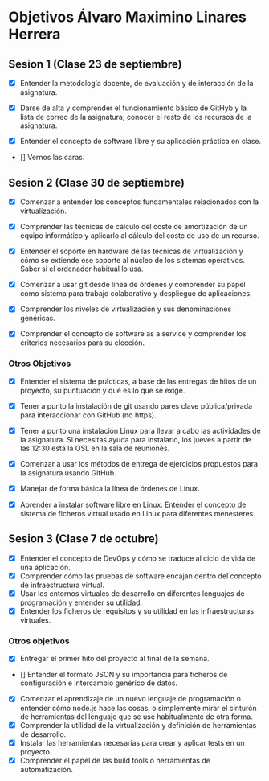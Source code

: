 # Objetivos Álvaro Maximino Linares Herrera

## Sesion 1 (Clase 23 de septiembre)

- [x] Entender la metodología docente, de evaluación y de interacción de la asignatura.

- [x] Darse de alta y comprender el funcionamiento básico de GitHyb y la lista de correo de la asignatura; conocer el resto de los recursos de la asignatura.

- [x] Entender el concepto de software libre y su aplicación práctica en clase.

- [] Vernos las caras.

## Sesion 2 (Clase 30 de septiembre)

- [x] Comenzar a entender los conceptos fundamentales relacionados con la virtualización.

- [x] Comprender las técnicas de cálculo del coste de amortización de un equipo informático y aplicarlo al cálculo del coste de uso de un recurso.

- [x] Entender el soporte en hardware de las técnicas de virtualización y cómo se extiende ese soporte al núcleo de los sistemas operativos. Saber si el ordenador habitual lo usa.

- [x] Comenzar a usar git desde línea de órdenes y comprender su papel como sistema para trabajo colaborativo y despliegue de aplicaciones.

- [x] Comprender los niveles de virtualización y sus denominaciones genéricas.

- [x] Comprender el concepto de software as a service y comprender los criterios necesarios para su elección.

### Otros Objetivos

- [x]    Entender el sistema de prácticas, a base de las entregas de hitos de un proyecto, su puntuación y qué es lo que se exige.

- [x]    Tener a punto la instalación de git usando pares clave pública/privada para interaccionar con GitHub (no https).

- [x]    Tener a punto una instalación Linux para llevar a cabo las actividades de la asignatura. Si necesitas ayuda para instalarlo, los jueves a partir de las 12:30 está la OSL en la sala de reuniones.
- [x]    Comenzar a usar los métodos de entrega de ejercicios propuestos para la asignatura usando GitHub.
- [x]    Manejar de forma básica la línea de órdenes de Linux.
- [x]    Aprender a instalar software libre en Linux.
    Entender el concepto de sistema de ficheros virtual usado en Linux para diferentes menesteres.


## Sesion 3 (Clase 7 de octubre)

- [x]    Entender el concepto de DevOps y cómo se traduce al ciclo de vida de una aplicación.
- [x]    Comprender cómo las pruebas de software encajan dentro del concepto de infraestructura virtual.
- [x]    Usar los entornos virtuales de desarrollo en diferentes lenguajes de programación y entender su utilidad.
- [x]    Entender los ficheros de requisitos y su utilidad en las infraestructuras virtuales.

### Otros objetivos

- [x]    Entregar el primer hito del proyecto al final de la semana.
- []    Entender el formato JSON y su importancia para ficheros de configuración e intercambio genérico de datos. 
- [x]    Comenzar el aprendizaje de un nuevo lenguaje de programación o entender cómo node.js hace las cosas, o simplemente mirar el cinturón de herramientas del lenguaje que se use habitualmente de otra forma.
- [x]    Comprender la utilidad de la virtualización y definición de herramientas de desarrollo.
- [x]    Instalar las herramientas necesarias para crear y aplicar tests en un proyecto.
- [x]    Comprender el papel de las build tools o herramientas de automatización.
